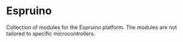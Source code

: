 # Espruino
Collection of modules for the Espruino platform. The modules are not tailored to specific microcontrollers.

